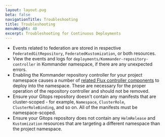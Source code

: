 ```yaml
---
layout: layout.pug
beta: false
navigationTitle: Troubleshooting
title: Troubleshooting
menuWeight: 40
excerpt: Troubleshooting for Continuous Deployments
---
```


- Events related to federation are stored in respective `FederatedGitRepository`, `FederatedKustomization`, or both resources.
- View the events and logs for `deployments/Kommander-repository-controller` in Kommander namespace, if there are any unexpected errors.
- Enabling the Kommander repository controller for your project namespace causes a number of [related Flux controller components](https://toolkit.fluxcd.io/components/) to deploy into the namespace. These are necessary for the proper operation of the repository controller and should not be removed.
- Ensure your Gitops repository doesn't contain any manifests that are cluster-scoped - for example, `Namespace`, `ClusterRole`, `ClusterRoleBinding`, and so on. All of the manifests must be namespace-scoped.
- Ensure your Gitops repository does not contain any `HelmRelease` and `Kustomization` resources that are targeting a different namespace than the project namespace.
